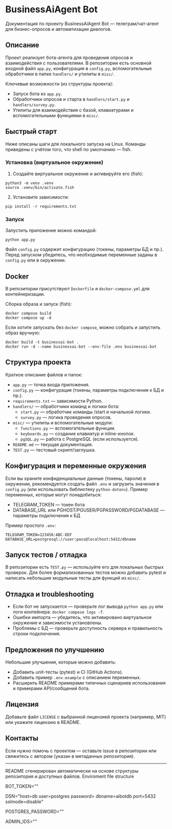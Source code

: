 # BusinessAiAgent Bot

Документация по проекту BusinessAiAgent Bot — телеграм/чат-агент для бизнес-опросов и автоматизации диалогов.

## Описание

Проект реализует бота-агента для проведения опросов и взаимодействия с пользователями. В репозитории есть основной входной файл `app.py`, конфигурация в `config.py`, вспомогательные обработчики в папке `handlers/` и утилиты в `misc/`.

Ключевые возможности (из структуры проекта):
- Запуск бота из `app.py`.
- Обработчики опросов и старта в `handlers/start.py` и `handlers/survey.py`.
- Утилиты для взаимодействия с базой, клавиатурами и вспомогательными функциями в `misc/`.

## Быстрый старт

Ниже описаны шаги для локального запуска на Linux. Команды приведены с учётом того, что shell по умолчанию — fish.

### Установка (виртуальное окружение)

1. Создайте виртуальное окружение и активируйте его (fish):

```fish
python3 -m venv .venv
source .venv/bin/activate.fish
```

2. Установите зависимости:

```fish
pip install -r requirements.txt
```

### Запуск

Запустить приложение можно командой:

```fish
python app.py
```

Файл `config.py` содержит конфигурацию (токены, параметры БД и пр.). Перед запуском убедитесь, что необходимые переменные заданы в `config.py` или в окружении.

## Docker

В репозитории присутствуют `Dockerfile` и `docker-compose.yml` для контейнеризации.

Сборка образа и запуск (fish):

```fish
docker compose build
docker compose up -d
```

Если хотите запускать без `docker compose`, можно собрать и запустить образ вручную:

```fish
docker build -t businessai-bot .
docker run -d --name businessai-bot --env-file .env businessai-bot
```

## Структура проекта

Краткое описание файлов и папок:

- `app.py` — точка входа приложения.
- `config.py` — конфигурация (токены, параметры подключения к БД и пр.).
- `requirements.txt` — зависимости Python.
- `handlers/` — обработчики команд и логики бота:
  - `start.py` — обработчик команды /start и начальной логики.
  - `survey.py` — логика проведения опросов.
- `misc/` — утилиты и вспомогательные модули:
  - `functions.py` — вспомогательные функции.
  - `keyboards.py` — создание клавиатур и inline-кнопок.
  - `pgSQL.py` — работа с PostgreSQL (если используется).
- `README.md` — текущая документация.
- `TEST.py` — тестовый скрипт/заглушка.

## Конфигурация и переменные окружения

Если вы храните конфиденциальные данные (токены, пароли) в окружении, рекомендуется создать файл `.env` и загрузить значения в `config.py` (или использовать библиотеку `python-dotenv`). Пример переменных, которые могут понадобиться:

- TELEGRAM_TOKEN — токен бота
- DATABASE_URL или PGHOST/PGUSER/PGPASSWORD/PGDATABASE — параметры подключения к БД

Пример простого `.env`:

```
TELEGRAM_TOKEN=123456:ABC-DEF
DATABASE_URL=postgresql://user:pass@localhost:5432/dbname
```

## Запуск тестов / отладка

В репозитории есть `TEST.py` — используйте его для локальных быстрых проверок. Для более формализованных тестов можно добавить pytest и написать небольшие модульные тесты для функций из `misc/`.

## Отладка и troubleshooting

- Если бот не запускается — проверьте лог вывода `python app.py` или логи контейнера: `docker compose logs -f`.
- Ошибки импорта — убедитесь, что активировано виртуальное окружение и зависимости установлены.
- Проблемы с БД — проверьте доступность сервера и правильность строки подключения.

## Предложения по улучшению

Небольшие улучшения, которые можно добавить:
- Добавить unit-тесты (pytest) и CI (GitHub Actions).
- Добавить пример `.env.example` с описанием переменных.
- Расширить README примерами типичных сценариев использования и примерами API/сообщений бота.

## Лицензия

Добавьте файл `LICENSE` с выбранной лицензией проекта (например, MIT) или укажите лицензию в README.

## Контакты

Если нужно помочь с проектом — оставьте issue в репозитории или свяжитесь с автором (указан в метаданных репозитория).

---

README сгенерирован автоматически на основе структуры репозитория и доступных файлов.
Enviroment file structure

BOT_TOKEN=""

DSN="host=db user=postgres password= dbname=aibotdb port=5432 sslmode=disable"

POSTGRES_PASSWORD=""

ADMIN_IDS=""
